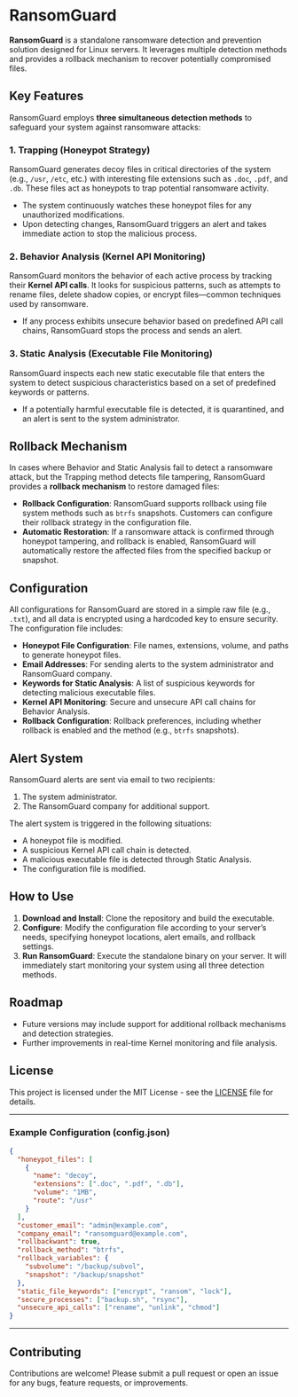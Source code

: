 # RansomGuard

**RansomGuard** is a standalone ransomware detection and prevention solution designed for Linux servers. It leverages multiple detection methods and provides a rollback mechanism to recover potentially compromised files. 

## Key Features

RansomGuard employs **three simultaneous detection methods** to safeguard your system against ransomware attacks:

### 1. Trapping (Honeypot Strategy)
RansomGuard generates decoy files in critical directories of the system (e.g., `/usr`, `/etc`, etc.) with interesting file extensions such as `.doc`, `.pdf`, and `.db`. These files act as honeypots to trap potential ransomware activity. 

- The system continuously watches these honeypot files for any unauthorized modifications.
- Upon detecting changes, RansomGuard triggers an alert and takes immediate action to stop the malicious process.

### 2. Behavior Analysis (Kernel API Monitoring)
RansomGuard monitors the behavior of each active process by tracking their **Kernel API calls**. It looks for suspicious patterns, such as attempts to rename files, delete shadow copies, or encrypt files—common techniques used by ransomware.

- If any process exhibits unsecure behavior based on predefined API call chains, RansomGuard stops the process and sends an alert.

### 3. Static Analysis (Executable File Monitoring)
RansomGuard inspects each new static executable file that enters the system to detect suspicious characteristics based on a set of predefined keywords or patterns.

- If a potentially harmful executable file is detected, it is quarantined, and an alert is sent to the system administrator.

## Rollback Mechanism

In cases where Behavior and Static Analysis fail to detect a ransomware attack, but the Trapping method detects file tampering, RansomGuard provides a **rollback mechanism** to restore damaged files:

- **Rollback Configuration**: RansomGuard supports rollback using file system methods such as `btrfs` snapshots. Customers can configure their rollback strategy in the configuration file.
- **Automatic Restoration**: If a ransomware attack is confirmed through honeypot tampering, and rollback is enabled, RansomGuard will automatically restore the affected files from the specified backup or snapshot.

## Configuration

All configurations for RansomGuard are stored in a simple raw file (e.g., `.txt`), and all data is encrypted using a hardcoded key to ensure security. The configuration file includes:

- **Honeypot File Configuration**: File names, extensions, volume, and paths to generate honeypot files.
- **Email Addresses**: For sending alerts to the system administrator and RansomGuard company.
- **Keywords for Static Analysis**: A list of suspicious keywords for detecting malicious executable files.
- **Kernel API Monitoring**: Secure and unsecure API call chains for Behavior Analysis.
- **Rollback Configuration**: Rollback preferences, including whether rollback is enabled and the method (e.g., `btrfs` snapshots).

## Alert System

RansomGuard alerts are sent via email to two recipients:
1. The system administrator.
2. The RansomGuard company for additional support.

The alert system is triggered in the following situations:
- A honeypot file is modified.
- A suspicious Kernel API call chain is detected.
- A malicious executable file is detected through Static Analysis.
- The configuration file is modified.

## How to Use

1. **Download and Install**: Clone the repository and build the executable.
2. **Configure**: Modify the configuration file according to your server’s needs, specifying honeypot locations, alert emails, and rollback settings.
3. **Run RansomGuard**: Execute the standalone binary on your server. It will immediately start monitoring your system using all three detection methods.

## Roadmap

- Future versions may include support for additional rollback mechanisms and detection strategies.
- Further improvements in real-time Kernel monitoring and file analysis.

## License

This project is licensed under the MIT License - see the [LICENSE](LICENSE) file for details.

---

### Example Configuration (config.json)
```json
{
  "honeypot_files": [
    {
      "name": "decoy",
      "extensions": [".doc", ".pdf", ".db"],
      "volume": "1MB",
      "route": "/usr"
    }
  ],
  "customer_email": "admin@example.com",
  "company_email": "ransomguard@example.com",
  "rollbackwant": true,
  "rollback_method": "btrfs",
  "rollback_variables": {
    "subvolume": "/backup/subvol",
    "snapshot": "/backup/snapshot"
  },
  "static_file_keywords": ["encrypt", "ransom", "lock"],
  "secure_processes": ["backup.sh", "rsync"],
  "unsecure_api_calls": ["rename", "unlink", "chmod"]
}
```

---

## Contributing

Contributions are welcome! Please submit a pull request or open an issue for any bugs, feature requests, or improvements.
